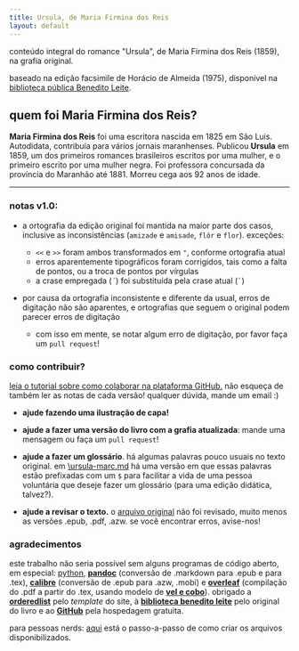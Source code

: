 ```yaml
---
title: Ursula, de Maria Firmina dos Reis
layout: default
---
```

conteúdo integral do romance "Ursula", de Maria Firmina dos Reis (1859), na grafia original.

baseado na edição facsimile de Horácio de Almeida (1975), disponível na [biblioteca pública Benedito Leite](http://www.cultura.ma.gov.br/portal/sgc/modulos/sgc_bpbl/acervo_digital/arq_ad/20150722152956.pdf).

## quem foi Maria Firmina dos Reis?
__Maria Firmina dos Reis__ foi uma escritora nascida em 1825 em São Luis. Autodidata, contribuía para vários jornais maranhenses. Publicou __Ursula__ em 1859, um dos primeiros romances brasileiros escritos por uma mulher, e o primeiro escrito por uma mulher negra. Foi professora concursada da província do Maranhão até 1881. Morreu cega aos 92 anos de idade.

* * *

### notas v1.0:

* a ortografia da edição original foi mantida na maior parte dos casos, inclusive as inconsistências (`amizade` e `amisade`, `flôr` e `flor`).  exceções:
	* `<<` e `>>` foram ambos transformados em `"`, conforme ortografia atual
	* erros aparentemente tipográficos foram corrigidos, tais como a falta de pontos, ou a troca de pontos por vírgulas
	* a crase empregada (`´`) foi substituída pela crase atual (`` ` ``)

* por causa da ortografia inconsistente e diferente da usual, erros de digitação não são aparentes, e ortografias que seguem o original podem parecer erros de digitação
	* com isso em mente, se notar algum erro de digitação, por favor faça um `pull request`!
	
### como contribuir?

[leia o tutorial sobre como colaborar na plataforma GitHub.](/ursula/contribuir)
não esqueça de também ler as notas de cada versão! qualquer dúvida, mande um email :)

* __ajude fazendo uma ilustração de capa!__

* __ajude a fazer uma versão do livro com a grafia atualizada__: mande uma mensagem ou faça um `pull request`!

* __ajude a fazer um glossário__. há algumas palavras pouco usuais no texto original. em [\ursula-marc.md](/ursula-marc.md) há uma versão em que essas palavras estão prefixadas com um `$` para facilitar a vida de uma pessoa voluntária que deseje fazer um glossário (para uma edição didática, talvez?).

* __ajude a revisar o texto.__ o [arquivo original](https://github.com/odanoburu/ursula/blob/master/v1.0-ursula.md) não foi revisado, muito menos as versões .epub, .pdf, .azw. se você encontrar erros, avise-nos!

### agradecimentos
este trabalho não seria possível sem alguns programas de código aberto, em especial: [python](https://www.python.org/), [__pandoc__](http://pandoc.org/) (conversão de .markdown para .epub e para .tex), [__calibre__](https://calibre-ebook.com/) (conversão de .epub para .azw, .mobi) e [__overleaf__](https://www.overleaf.com/) (compilação do .pdf a partir do .tex, usando modelo de [__vel e cobo__](http://www.latextemplates.com/template/ebook)). obrigado a [__orderedlist__](https://github.com/orderedlist) pelo _template_ do site, à [__biblioteca benedito leite__](http://www.cultura.ma.gov.br/bpbl/) pelo original do livro e ao [__GitHub__](https://github.com/) pela hospedagem gratuita.

para pessoas nerds: [aqui](/ursula/construir) está o passo-a-passo de como criar os arquivos disponibilizados.
